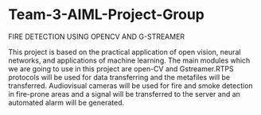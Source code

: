 # Team-3-AIML-Project-Group
FIRE DETECTION USING OPENCV AND G-STREAMER

This project is based on the practical application of open vision, neural networks, and
applications of machine learning. The main modules which we are going to use in this project
are open-CV and Gstreamer.RTPS protocols will be used for data transferring and the
metafiles will be transferred. Audiovisual cameras will be used for fire and smoke detection
in fire-prone areas and a signal will be transferred to the server and an automated alarm will
be generated.

